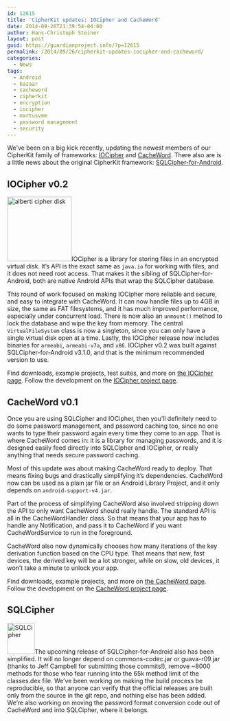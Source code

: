 ```yaml
---
id: 12615
title: 'CipherKit updates: IOCipher and CacheWord'
date: 2014-09-26T21:39:54-04:00
author: Hans-Christoph Steiner
layout: post
guid: https://guardianproject.info/?p=12615
permalink: /2014/09/26/cipherkit-updates-iocipher-and-cacheword/
categories:
  - News
tags:
  - Android
  - bazaar
  - cacheword
  - cipherkit
  - encryption
  - iocipher
  - martusvmm
  - password management
  - security
---
```

We’ve been on a big kick recently, updating the newest members of our CipherKit family of frameworks: [IOCipher](/code/iocipher) and <a href="https://github.com/guardianproject/cacheword" target="_blank">CacheWord</a>. There also are is a little news about the original CipherKit framework: <a href="https://www.zetetic.net/sqlcipher/open-source" title="SQLCipher for Android" target="_blank">SQLCipher-for-Android</a>.

## IOCipher v0.2

[<img src="https://guardianproject.info/wp-content/uploads/2012/10/alberti_cipher_disk-150x150.jpg" alt="alberti cipher disk" width="150" height="150" class="alignright size-thumbnail wp-image-3079" srcset="https://guardianproject.info/wp-content/uploads/2012/10/alberti_cipher_disk-150x150.jpg 150w, https://guardianproject.info/wp-content/uploads/2012/10/alberti_cipher_disk.jpg 245w" sizes="(max-width: 150px) 100vw, 150px" />](/code/iocipher)IOCipher is a library for storing files in an encrypted virtual disk. It’s API is the exact same as `java.io` for working with files, and it does not need root access. That makes it the sibling of SQLCipher-for-Android, both are native Android APIs that wrap the SQLCipher database.

This round of work focused on making IOCipher more reliable and secure, and easy to integrate with CacheWord. It can now handle files up to 4GB in size, the same as FAT filesystems, and it has much improved performance, especially under concurrent load. There is now also an `unmount()` method to lock the database and wipe the key from memory. The central `VirtualFileSystem` class is now a singleton, since you can only have a single virtual disk open at a time. Lastly, the IOCipher release now includes binaries for `armeabi`, `armeabi-v7a`, and `x86`. IOCipher v0.2 was built against SQLCipher-for-Android v3.1.0, and that is the minimum recommended version to use.

Find downloads, example projects, test suites, and more on [the IOCipher page](/code/iocipher). Follow the development on the <a href="https://dev.guardianproject.info/projects/iocipher" target="_blank">IOCipher project page</a>.

## CacheWord v0.1

Once you are using SQLCipher and IOCipher, then you’ll definitely need to do some password management, and password caching too, since no one wants to type their password again every time they come to an app. That is where CacheWord comes in: it is a library for managing passwords, and it is designed easily feed directly into SQLCipher and IOCipher, or really anything that needs secure password caching.

Most of this update was about making CacheWord ready to deploy. That means fixing bugs and drastically simplifying it’s dependencies. CacheWord now can be used as a plain jar file or an Android Library Project, and it only depends on `android-support-v4.jar`.

Part of the process of simplifying CacheWord also involved stripping down the API to only want CacheWord should really handle. The standard API is all in the CacheWordHandler class. So that means that your app has to handle any Notification, and pass it to CacheWord if you want CacheWordService to run in the foreground.

CacheWord also now dynamically chooses how many iterations of the key derivation function based on the CPU type. That means that new, fast devices, the derived key will be a lot stronger, while on slow, old devices, it won’t take a minute to unlock your app.

Find downloads, example projects, and more on [the CacheWord page](/code/cacheword). Follow the development on the <a href="https://dev.guardianproject.info/projects/cacheword" target="_blank">CacheWord project page</a>.

## SQLCipher

[<img src="https://guardianproject.info/wp-content/uploads/2010/05/skitch.png" alt="SQLCipher" width="64" height="72" class="alignright size-full wp-image-3613" />](https://www.zetetic.net/sqlcipher/)The upcoming release of SQLCipher-for-Android also has been simplified. It will no longer depend on commons-codec.jar or guava-r09.jar (thanks to Jeff Campbell for submitting those commits!), remove ~8000 methods for those who fear running into the 65k method limit of the classes.dex file. We’ve been working on making the build process be reproducible, so that anyone can verify that the official releases are built only from the source in the git repo, and nothing else has been added. We’re also working on moving the password format conversion code out of CacheWord and into SQLCipher, where it belongs.